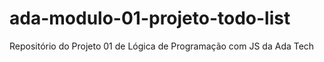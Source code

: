 # ada-modulo-01-projeto-todo-list
Repositório do Projeto 01 de Lógica de Programação com JS da Ada Tech
